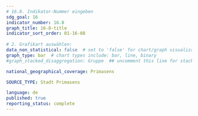 ```yaml
---
# 16.8. Indikator-Nummer eingeben 
sdg_goal: 16 
indicator_number: 16.8
graph_title: 16-8-title
indicator_sort_order: 01-16-08
 
# 2. Grafikart auswählen: 
data_non_statistical: false  # set to 'false' for chart/graph visualization 
graph_type: bar  # chart types include: bar, line, binary 
#graph_stacked_disaggregation: Gruppe  ## uncomment this line for stacked bars. Replace 'Geschlecht' with the field of aggregation. 

national_geographical_coverage: Primasens

SOURCE_TYPE: Stadt Primasens

language: de   
published: true 
reporting_status: complete
---
```


